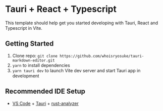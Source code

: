 # Tauri + React + Typescript

This template should help get you started developing with Tauri, React and Typescript in Vite.

## Getting Started

1. Clone repo: `git clone https://github.com/whoisryosuke/tauri-markdown-editor.git`
1. `yarn` to install dependencies
1. `yarn tauri dev` to launch Vite dev server and start Tauri app in development

## Recommended IDE Setup

- [VS Code](https://code.visualstudio.com/) + [Tauri](https://marketplace.visualstudio.com/items?itemName=tauri-apps.tauri-vscode) + [rust-analyzer](https://marketplace.visualstudio.com/items?itemName=rust-lang.rust-analyzer)
